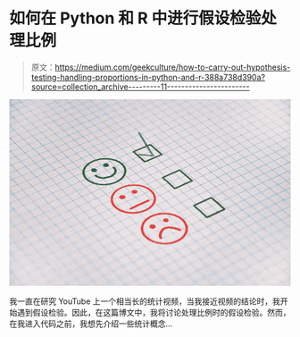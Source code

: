 # 如何在 Python 和 R 中进行假设检验处理比例

> 原文：<https://medium.com/geekculture/how-to-carry-out-hypothesis-testing-handling-proportions-in-python-and-r-388a738d390a?source=collection_archive---------11----------------------->

![](img/4afab71606c3a6e8a615290db71375b6.png)

我一直在研究 YouTube 上一个相当长的统计视频，当我接近视频的结论时，我开始遇到假设检验。因此，在这篇博文中，我将讨论处理比例时的假设检验。然而，在我进入代码之前，我想先介绍一些统计概念…